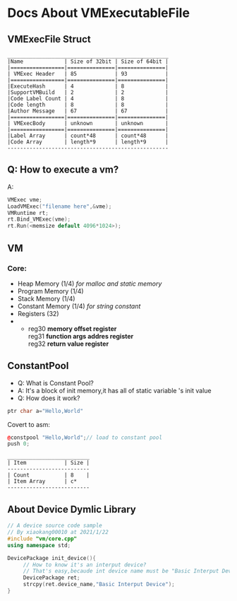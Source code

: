 # Docs About VMExecutableFile

## VMExecFile Struct

```
___________________________________________________
|Name             | Size of 32bit | Size of 64bit |
|=================|===============|===============|
| VMExec Header   | 85            | 93            |
|=================|===============|===============|
|ExecuteHash      | 4             | 8             |
|SupportVMBuild   | 2             | 2             |
|Code Label Count | 4             | 8             |
|Code length      | 8             | 8             |
|Author Message   | 67            | 67            |
|=================|===============|===============|
| VMExecBody      | unknown       | unknown       |
|=================|===============|===============|
|Label Array      | count*48      | count*48      |
|Code Array       | length*9      | length*9      |
---------------------------------------------------
```

## Q: How to execute a vm?
A:
```c++
VMExec vme;
LoadVMExec("filename here",&vme);
VMRuntime rt;
rt.Bind_VMExec(vme);
rt.Run(<memsize default 4096*1024>);
```

## VM

### Core:
-  Heap Memory (1/4) *for malloc and static memory*
-  Program Memory (1/4)
-  Stack Memory (1/4)
-  Constant Memory (1/4) *for string constant*
-  Registers (32) 
-  - reg30 **memory offset register**<br> 
     reg31 **function args addres register**<br>
     reg32 **return value register**<br>

## ConstantPool
- Q: What is Constant Pool?
- A: It's a block of init memory,it has all of static variable 's init value
- Q: How does it work?
```c++
ptr char a="Hello,World"
```
Covert to asm:
```c++
@constpool "Hello,World";// load to constant pool
push 0;
```

```
__________________________
| Item            | Size |
--------------------------
| Count           | 8    |
| Item Array      | c*
--------------------------
```

## About Device Dymlic Library

```c++
// A device source code sample
// By xiaokang00010 at 2021/1/22
#include "vm/core.cpp"
using namespace std;

DevicePackage init_device(){
     // How to know it's an interput device?
     // That's easy,becaude int device name must be "Basic Interput Device"
     DevicePackage ret;
     strcpy(ret.device_name,"Basic Interput Device");
}
```